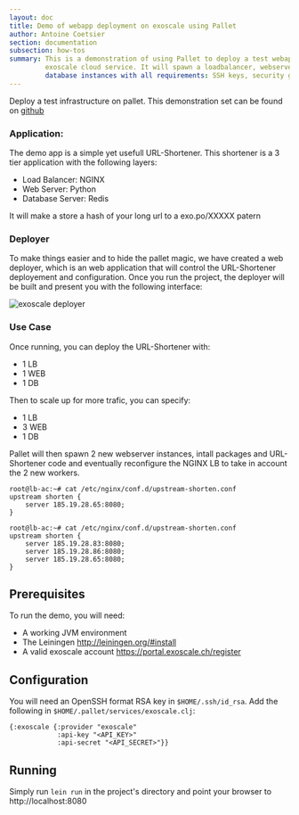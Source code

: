 ```yaml
---
layout: doc
title: Demo of webapp deployment on exoscale using Pallet
author: Antoine Coetsier
section: documentation
subsection: how-tos
summary: This is a demonstration of using Pallet to deploy a test webapp on 
         exoscale cloud service. It will spawn a loadbalancer, webserver and
         database instances with all requirements: SSH keys, security groups,...
---
```


Deploy a test infrastructure on pallet. This demonstration set can be found on [github](https://raw.github.com/exoscale/pallet-exoscale-demo)

### Application:

The demo app is a simple yet usefull URL-Shortener. This shortener is a 3 tier application with the following layers:
* Load Balancer: NGINX
* Web Server: Python
* Database Server: Redis

It will make a store a hash of your long url to a exo.po/XXXXX patern 


### Deployer

To make things easier and to hide the pallet magic, we have created a web deployer, 
which is an web application that will control the URL-Shortener deployement and configuration. Once you run the project,
the deployer will be built and present you with the following interface:

![exoscale deployer](http://i.imgur.com/KKcoyDX.png)

### Use Case

Once running, you can deploy the URL-Shortener with:
* 1 LB
* 1 WEB
* 1 DB

Then to scale up for more trafic, you can specify:
* 1 LB
* 3 WEB
* 1 DB

Pallet will then spawn 2 new webserver instances, intall packages and URL-Shortener code and eventually reconfigure the NGINX 
LB to take in account the 2 new workers.

    root@lb-ac:~# cat /etc/nginx/conf.d/upstream-shorten.conf
    upstream shorten {
        server 185.19.28.65:8080;
    }

    root@lb-ac:~# cat /etc/nginx/conf.d/upstream-shorten.conf
    upstream shorten {
        server 185.19.28.83:8080;
        server 185.19.28.86:8080;
        server 185.19.28.65:8080;
    }

## Prerequisites

To run the demo, you will need:
* A working JVM environment
* The Leiningen http://leiningen.org/#install
* A valid exoscale account https://portal.exoscale.ch/register

## Configuration

You will need an OpenSSH format RSA key in `$HOME/.ssh/id_rsa`.
Add the following in `$HOME/.pallet/services/exoscale.clj`:

    {:exoscale {:provider "exoscale"
                :api-key "<API_KEY>"
                :api-secret "<API_SECRET>"}}

## Running

Simply run `lein run` in the project's directory and point
your browser to http://localhost:8080


